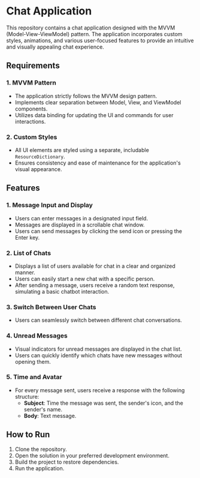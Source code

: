 # Chat Application

This repository contains a chat application designed with the MVVM (Model-View-ViewModel) pattern. The application incorporates custom styles, animations, and various user-focused features to provide an intuitive and visually appealing chat experience.

## Requirements

### 1. MVVM Pattern
- The application strictly follows the MVVM design pattern.
- Implements clear separation between Model, View, and ViewModel components.
- Utilizes data binding for updating the UI and commands for user interactions.

### 2. Custom Styles
- All UI elements are styled using a separate, includable `ResourceDictionary`.
- Ensures consistency and ease of maintenance for the application's visual appearance.

## Features

### 1. Message Input and Display
- Users can enter messages in a designated input field.
- Messages are displayed in a scrollable chat window.
- Users can send messages by clicking the send icon or pressing the Enter key.

### 2. List of Chats
- Displays a list of users available for chat in a clear and organized manner.
- Users can easily start a new chat with a specific person.
- After sending a message, users receive a random text response, simulating a basic chatbot interaction.

### 3. Switch Between User Chats
- Users can seamlessly switch between different chat conversations.

### 4. Unread Messages
- Visual indicators for unread messages are displayed in the chat list.
- Users can quickly identify which chats have new messages without opening them.

### 5. Time and Avatar
- For every message sent, users receive a response with the following structure:
  - **Subject**: Time the message was sent, the sender's icon, and the sender's name.
  - **Body**: Text message.


## How to Run

1. Clone the repository.
2. Open the solution in your preferred development environment.
3. Build the project to restore dependencies.
4. Run the application.
